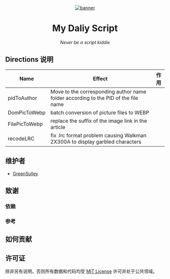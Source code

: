 <p align="center">
  <a href="https://github.com/GreenSulley/Script">
    <img src="" alt="banner">
  </a>
</p>

<div align="center">

# My Daliy Script

_Never be a script kiddie_

</div>

## Directions 说明

|  Name   | Effect  | 作用 |
|  ----  | ----  |  ----  |
| pidToAuthor | Move to the corresponding author name folder according to the PID of the file name |
| DomPicToWebp  | batch conversion of picture files to WEBP |
| FilePicToWebp  | replace the suffix of the image link in the article |
| recodeLRC | fix .lrc format problem causing Walkman ZX300A to display garbled characters |


## 维护者

- [GreenSulley](https://github.com/GreenSulley/)

## 致谢

### 依赖


### 参考


## 如何贡献



## 许可证

除非另有说明，否则所有数据和代码均受 [MIT License](https://github.com/GreenSulley/AutoArknights/blob/main/LICENSE)
许可并处于公共领域。

